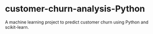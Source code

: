 # customer-churn-analysis-Python
A machine learning project to predict customer churn using Python and scikit-learn.
